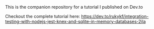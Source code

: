 This is the companion repository for a tutorial I published on Dev.to

Checkout the complete tutorial here: https://dev.to/rukykf/integration-testing-with-nodejs-jest-knex-and-sqlite-in-memory-databases-2ila
